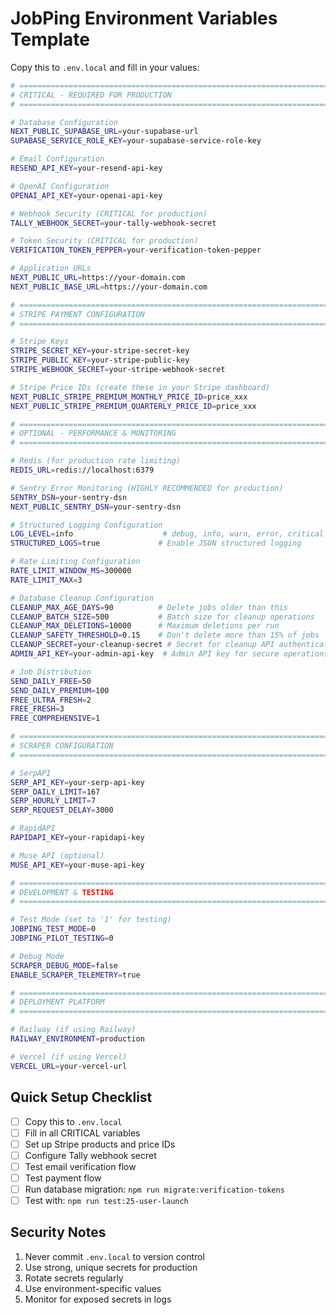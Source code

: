 # JobPing Environment Variables Template

Copy this to `.env.local` and fill in your values:

```bash
# =============================================================================
# CRITICAL - REQUIRED FOR PRODUCTION
# =============================================================================

# Database Configuration
NEXT_PUBLIC_SUPABASE_URL=your-supabase-url
SUPABASE_SERVICE_ROLE_KEY=your-supabase-service-role-key

# Email Configuration
RESEND_API_KEY=your-resend-api-key

# OpenAI Configuration
OPENAI_API_KEY=your-openai-api-key

# Webhook Security (CRITICAL for production)
TALLY_WEBHOOK_SECRET=your-tally-webhook-secret

# Token Security (CRITICAL for production)
VERIFICATION_TOKEN_PEPPER=your-verification-token-pepper

# Application URLs
NEXT_PUBLIC_URL=https://your-domain.com
NEXT_PUBLIC_BASE_URL=https://your-domain.com

# =============================================================================
# STRIPE PAYMENT CONFIGURATION
# =============================================================================

# Stripe Keys
STRIPE_SECRET_KEY=your-stripe-secret-key
STRIPE_PUBLIC_KEY=your-stripe-public-key
STRIPE_WEBHOOK_SECRET=your-stripe-webhook-secret

# Stripe Price IDs (create these in your Stripe dashboard)
NEXT_PUBLIC_STRIPE_PREMIUM_MONTHLY_PRICE_ID=price_xxx
NEXT_PUBLIC_STRIPE_PREMIUM_QUARTERLY_PRICE_ID=price_xxx

# =============================================================================
# OPTIONAL - PERFORMANCE & MONITORING
# =============================================================================

# Redis (for production rate limiting)
REDIS_URL=redis://localhost:6379

# Sentry Error Monitoring (HIGHLY RECOMMENDED for production)
SENTRY_DSN=your-sentry-dsn
NEXT_PUBLIC_SENTRY_DSN=your-sentry-dsn

# Structured Logging Configuration
LOG_LEVEL=info                    # debug, info, warn, error, critical
STRUCTURED_LOGS=true             # Enable JSON structured logging

# Rate Limiting Configuration
RATE_LIMIT_WINDOW_MS=300000
RATE_LIMIT_MAX=3

# Database Cleanup Configuration
CLEANUP_MAX_AGE_DAYS=90          # Delete jobs older than this
CLEANUP_BATCH_SIZE=500           # Batch size for cleanup operations
CLEANUP_MAX_DELETIONS=10000      # Maximum deletions per run
CLEANUP_SAFETY_THRESHOLD=0.15    # Don't delete more than 15% of jobs
CLEANUP_SECRET=your-cleanup-secret # Secret for cleanup API authentication
ADMIN_API_KEY=your-admin-api-key  # Admin API key for secure operations

# Job Distribution
SEND_DAILY_FREE=50
SEND_DAILY_PREMIUM=100
FREE_ULTRA_FRESH=2
FREE_FRESH=3
FREE_COMPREHENSIVE=1

# =============================================================================
# SCRAPER CONFIGURATION
# =============================================================================

# SerpAPI
SERP_API_KEY=your-serp-api-key
SERP_DAILY_LIMIT=167
SERP_HOURLY_LIMIT=7
SERP_REQUEST_DELAY=3000

# RapidAPI
RAPIDAPI_KEY=your-rapidapi-key

# Muse API (optional)
MUSE_API_KEY=your-muse-api-key

# =============================================================================
# DEVELOPMENT & TESTING
# =============================================================================

# Test Mode (set to '1' for testing)
JOBPING_TEST_MODE=0
JOBPING_PILOT_TESTING=0

# Debug Mode
SCRAPER_DEBUG_MODE=false
ENABLE_SCRAPER_TELEMETRY=true

# =============================================================================
# DEPLOYMENT PLATFORM
# =============================================================================

# Railway (if using Railway)
RAILWAY_ENVIRONMENT=production

# Vercel (if using Vercel)
VERCEL_URL=your-vercel-url
```

## Quick Setup Checklist

- [ ] Copy this to `.env.local`
- [ ] Fill in all CRITICAL variables
- [ ] Set up Stripe products and price IDs
- [ ] Configure Tally webhook secret
- [ ] Test email verification flow
- [ ] Test payment flow
- [ ] Run database migration: `npm run migrate:verification-tokens`
- [ ] Test with: `npm run test:25-user-launch`

## Security Notes

1. Never commit `.env.local` to version control
2. Use strong, unique secrets for production
3. Rotate secrets regularly
4. Use environment-specific values
5. Monitor for exposed secrets in logs
